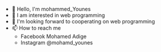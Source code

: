 - 👋 Hello, I'm mohammed_Younes
- 👀 I am interested in web programming
- 💞️ I'm looking forward to cooperating on web programming
- 📫 How to reach me 
    - Facebook Mohamed Adige
     - Instagram @mohamd_younes

